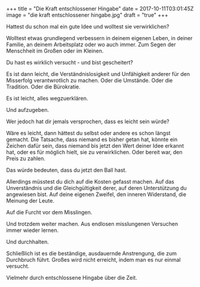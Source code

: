 +++
title = "Die Kraft entschlossener Hingabe"
date = 2017-10-11T03:01:45Z
image = "die kraft entschlossener hingabe.jpg"
draft = "true"
+++

Hattest du schon mal ein gute Idee und wolltest sie verwirklichen? 

Wolltest etwas grundlegend verbessern in deinem eigenen Leben, in deiner Familie, an deinem Arbeitsplatz oder wo auch immer. Zum Segen der Menschheit im Großen oder im Kleinen.

Du hast es wirklich versucht - und bist gescheitert?

Es ist dann leicht, die Verständnislosigkeit und Unfähigkeit anderer für den Misserfolg verantwrotlich zu machen. Oder die Umstände. Oder die Tradition. Oder die Bürokratie.

Es ist leicht, alles wegzuerklären.

Und aufzugeben.

Wer jedoch hat dir jemals versprochen, dass es leicht sein würde?

Wäre es leicht, dann hättest du selbst oder andere es schon längst gemacht. Die Tatsache, dass niemand es bisher getan hat, könnte ein Zeichen dafür sein, dass niemand bis jetzt den Wert deiner Idee erkannt hat, oder es für möglich hielt, sie zu verwirklichen. Oder bereit war, den Preis zu zahlen.

Das würde bedeuten, dass du jetzt den Ball hast.

Allerdings müsstest du dich auf die Kosten gefasst machen. Auf das Unverständnis und die Gleichgültigkeit derer, auf deren Unterstützung du angewiesen bist. Auf deine eigenen Zweifel, den inneren Widerstand, die Meinung der Leute.

Auf die Furcht vor dem Misslingen.

Und trotzdem weiter machen. Aus endlosen misslungenen Versuchen immer wieder lernen.

Und durchhalten.

Schließlich ist es die beständige, ausdauernde Anstrengung, die zum Durchbruch führt. Großes wird nicht erreicht, indem man es nur einmal versucht.

Vielmehr durch entschlossene Hingabe über die Zeit.